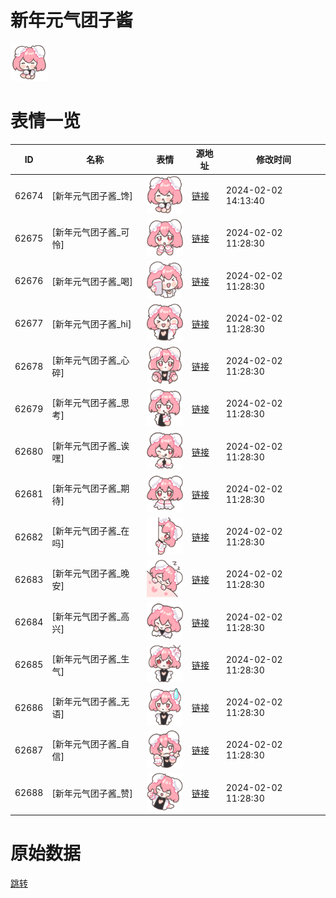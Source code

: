 # 新年元气团子酱

<img src="./cover.png" height="60" alt="cover" />

# 表情一览

|ID|名称|表情|源地址|修改时间|
|----|----|----|----|----|
|62674|[新年元气团子酱_馋]|<img src="./pic/062674_%5B新年元气团子酱_馋%5D.png" height="60" alt="馋"/>|[链接](https://i0.hdslb.com/bfs/garb/147630a2b67389967048243cd81e20eae0e176cb.png)|2024-02-02 14:13:40|
|62675|[新年元气团子酱_可怜]|<img src="./pic/062675_%5B新年元气团子酱_可怜%5D.png" height="60" alt="可怜"/>|[链接](https://i0.hdslb.com/bfs/garb/c6bb9954d11c22b00804f79c53fefd1046168d04.png)|2024-02-02 11:28:30|
|62676|[新年元气团子酱_喝]|<img src="./pic/062676_%5B新年元气团子酱_喝%5D.png" height="60" alt="喝"/>|[链接](https://i0.hdslb.com/bfs/garb/dbf75050ab888d323fc046c8af9b477553a1d06e.png)|2024-02-02 11:28:30|
|62677|[新年元气团子酱_hi]|<img src="./pic/062677_%5B新年元气团子酱_hi%5D.png" height="60" alt="hi"/>|[链接](https://i0.hdslb.com/bfs/garb/068610d6eb20519c903cbe011b602381baec6123.png)|2024-02-02 11:28:30|
|62678|[新年元气团子酱_心碎]|<img src="./pic/062678_%5B新年元气团子酱_心碎%5D.png" height="60" alt="心碎"/>|[链接](https://i0.hdslb.com/bfs/garb/42c7e872121fa469763152acb93388ef60a973ef.png)|2024-02-02 11:28:30|
|62679|[新年元气团子酱_思考]|<img src="./pic/062679_%5B新年元气团子酱_思考%5D.png" height="60" alt="思考"/>|[链接](https://i0.hdslb.com/bfs/garb/462eec67bf3f7f1955fe40a76352230b592cb2fd.png)|2024-02-02 11:28:30|
|62680|[新年元气团子酱_诶嘿]|<img src="./pic/062680_%5B新年元气团子酱_诶嘿%5D.png" height="60" alt="诶嘿"/>|[链接](https://i0.hdslb.com/bfs/garb/1109b51589dee7857c07b202322a698c1c4b178f.png)|2024-02-02 11:28:30|
|62681|[新年元气团子酱_期待]|<img src="./pic/062681_%5B新年元气团子酱_期待%5D.png" height="60" alt="期待"/>|[链接](https://i0.hdslb.com/bfs/garb/fd19ddc34bbc1df9551ddf6a7da33c69ee557112.png)|2024-02-02 11:28:30|
|62682|[新年元气团子酱_在吗]|<img src="./pic/062682_%5B新年元气团子酱_在吗%5D.png" height="60" alt="在吗"/>|[链接](https://i0.hdslb.com/bfs/garb/8cc9a535cee284b4a077135cc1c61e792d7bf818.png)|2024-02-02 11:28:30|
|62683|[新年元气团子酱_晚安]|<img src="./pic/062683_%5B新年元气团子酱_晚安%5D.png" height="60" alt="晚安"/>|[链接](https://i0.hdslb.com/bfs/garb/d331417e8d0a93a579c495de362e59fb5731ae3e.png)|2024-02-02 11:28:30|
|62684|[新年元气团子酱_高兴]|<img src="./pic/062684_%5B新年元气团子酱_高兴%5D.png" height="60" alt="高兴"/>|[链接](https://i0.hdslb.com/bfs/garb/d6665d1f42f76796c7a3c56f70462facd8c7b890.png)|2024-02-02 11:28:30|
|62685|[新年元气团子酱_生气]|<img src="./pic/062685_%5B新年元气团子酱_生气%5D.png" height="60" alt="生气"/>|[链接](https://i0.hdslb.com/bfs/garb/1813c95c956994d2c98f4450b10a40ac13481a79.png)|2024-02-02 11:28:30|
|62686|[新年元气团子酱_无语]|<img src="./pic/062686_%5B新年元气团子酱_无语%5D.png" height="60" alt="无语"/>|[链接](https://i0.hdslb.com/bfs/garb/2c2c9e8bbcc5aba7986ca5b46b44f7181c14a806.png)|2024-02-02 11:28:30|
|62687|[新年元气团子酱_自信]|<img src="./pic/062687_%5B新年元气团子酱_自信%5D.png" height="60" alt="自信"/>|[链接](https://i0.hdslb.com/bfs/garb/6482b1249c61d48488b849106086495f2fa8904b.png)|2024-02-02 11:28:30|
|62688|[新年元气团子酱_赞]|<img src="./pic/062688_%5B新年元气团子酱_赞%5D.png" height="60" alt="赞"/>|[链接](https://i0.hdslb.com/bfs/garb/9e60a83e82436bb5e562984433bcc3e8c6a9e6d7.png)|2024-02-02 11:28:30|

# 原始数据

[跳转](./raw.json)

